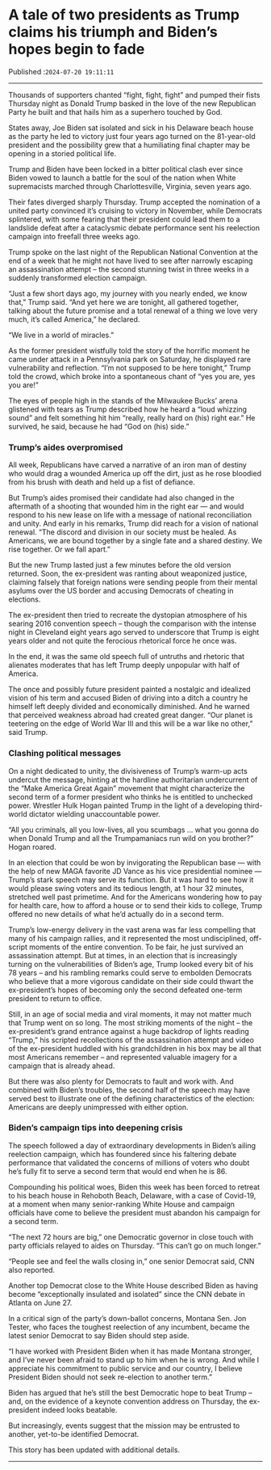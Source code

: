# A tale of two presidents as Trump claims his triumph and Biden’s hopes begin to fade

Published :`2024-07-20 19:11:11`

---

Thousands of supporters chanted “fight, fight, fight” and pumped their fists Thursday night as Donald Trump basked in the love of the new Republican Party he built and that hails him as a superhero touched by God.

States away, Joe Biden sat isolated and sick in his Delaware beach house as the party he led to victory just four years ago turned on the 81-year-old president and the possibility grew that a humiliating final chapter may be opening in a storied political life.

Trump and Biden have been locked in a bitter political clash ever since Biden vowed to launch a battle for the soul of the nation when White supremacists marched through Charlottesville, Virginia, seven years ago.

Their fates diverged sharply Thursday. Trump accepted the nomination of a united party convinced it’s cruising to victory in November, while Democrats splintered, with some fearing that their president could lead them to a landslide defeat after a cataclysmic debate performance sent his reelection campaign into freefall three weeks ago.

Trump spoke on the last night of the Republican National Convention at the end of a week that he might not have lived to see after narrowly escaping an assassination attempt – the second stunning twist in three weeks in a suddenly transformed election campaign.

“Just a few short days ago, my journey with you nearly ended, we know that,” Trump said. “And yet here we are tonight, all gathered together, talking about the future promise and a total renewal of a thing we love very much, it’s called America,” he declared.

“We live in a world of miracles.”

As the former president wistfully told the story of the horrific moment he came under attack in a Pennsylvania park on Saturday, he displayed rare vulnerability and reflection. “I’m not supposed to be here tonight,” Trump told the crowd, which broke into a spontaneous chant of “yes you are, yes you are!”

The eyes of people high in the stands of the Milwaukee Bucks’ arena glistened with tears as Trump described how he heard a “loud whizzing sound” and felt something hit him “really, really hard on (his) right ear.” He survived, he said, because he had “God on (his) side.”

### Trump’s aides overpromised

All week, Republicans have carved a narrative of an iron man of destiny who would drag a wounded America up off the dirt, just as he rose bloodied from his brush with death and held up a fist of defiance.

But Trump’s aides promised their candidate had also changed in the aftermath of a shooting that wounded him in the right ear — and would respond to his new lease on life with a message of national reconciliation and unity. And early in his remarks, Trump did reach for a vision of national renewal. “The discord and division in our society must be healed. As Americans, we are bound together by a single fate and a shared destiny. We rise together. Or we fall apart.”

But the new Trump lasted just a few minutes before the old version returned. Soon, the ex-president was ranting about weaponized justice, claiming falsely that foreign nations were sending people from their mental asylums over the US border and accusing Democrats of cheating in elections.

The ex-president then tried to recreate the dystopian atmosphere of his searing 2016 convention speech – though the comparison with the intense night in Cleveland eight years ago served to underscore that Trump is eight years older and not quite the ferocious rhetorical force he once was.

In the end, it was the same old speech full of untruths and rhetoric that alienates moderates that has left Trump deeply unpopular with half of America.

The once and possibly future president painted a nostalgic and idealized vision of his term and accused Biden of driving into a ditch a country he himself left deeply divided and economically diminished. And he warned that perceived weakness abroad had created great danger. “Our planet is teetering on the edge of World War III and this will be a war like no other,” said Trump.

### Clashing political messages

On a night dedicated to unity, the divisiveness of Trump’s warm-up acts undercut the message, hinting at the hardline authoritarian undercurrent of the “Make America Great Again” movement that might characterize the second term of a former president who thinks he is entitled to unchecked power. Wrestler Hulk Hogan painted Trump in the light of a developing third-world dictator wielding unaccountable power.

“All you criminals, all you low-lives, all you scumbags … what you gonna do when Donald Trump and all the Trumpamaniacs run wild on you brother?” Hogan roared.

In an election that could be won by invigorating the Republican base — with the help of new MAGA favorite JD Vance as his vice presidential nominee — Trump’s stark speech may serve its function. But it was hard to see how it would please swing voters and its tedious length, at 1 hour 32 minutes, stretched well past primetime. And for the Americans wondering how to pay for health care, how to afford a house or to send their kids to college, Trump offered no new details of what he’d actually do in a second term.

Trump’s low-energy delivery in the vast arena was far less compelling that many of his campaign rallies, and it represented the most undisciplined, off-script moments of the entire convention. To be fair, he just survived an assassination attempt. But at times, in an election that is increasingly turning on the vulnerabilities of Biden’s age, Trump looked every bit of his 78 years – and his rambling remarks could serve to embolden Democrats who believe that a more vigorous candidate on their side could thwart the ex-president’s hopes of becoming only the second defeated one-term president to return to office.

Still, in an age of social media and viral moments, it may not matter much that Trump went on so long. The most striking moments of the night – the ex-president’s grand entrance against a huge backdrop of lights reading “Trump,” his scripted recollections of the assassination attempt and video of the ex-president huddled with his grandchildren in his box may be all that most Americans remember – and represented valuable imagery for a campaign that is already ahead.

But there was also plenty for Democrats to fault and work with. And combined with Biden’s troubles, the second half of the speech may have served best to illustrate one of the defining characteristics of the election: Americans are deeply unimpressed with either option.

### Biden’s campaign tips into deepening crisis

The speech followed a day of extraordinary developments in Biden’s ailing reelection campaign, which has foundered since his faltering debate performance that validated the concerns of millions of voters who doubt he’s fully fit to serve a second term that would end when he is 86.

Compounding his political woes, Biden this week has been forced to retreat to his beach house in Rehoboth Beach, Delaware, with a case of Covid-19, at a moment when many senior-ranking White House and campaign officials have come to believe the president must abandon his campaign for a second term.

“The next 72 hours are big,” one Democratic governor in close touch with party officials relayed to aides on Thursday. “This can’t go on much longer.”

“People see and feel the walls closing in,” one senior Democrat said, CNN also reported.

Another top Democrat close to the White House described Biden as having become “exceptionally insulated and isolated” since the CNN debate in Atlanta on June 27.

In a critical sign of the party’s down-ballot concerns, Montana Sen. Jon Tester, who faces the toughest reelection of any incumbent, became the latest senior Democrat to say Biden should step aside.

“I have worked with President Biden when it has made Montana stronger, and I’ve never been afraid to stand up to him when he is wrong. And while I appreciate his commitment to public service and our country, I believe President Biden should not seek re-election to another term.”

Biden has argued that he’s still the best Democratic hope to beat Trump – and, on the evidence of a keynote convention address on Thursday, the ex-president indeed looks beatable.

But increasingly, events suggest that ﻿the mission may be entrusted to another, yet-to-be identified Democrat.

This story has been updated with additional details.

---

